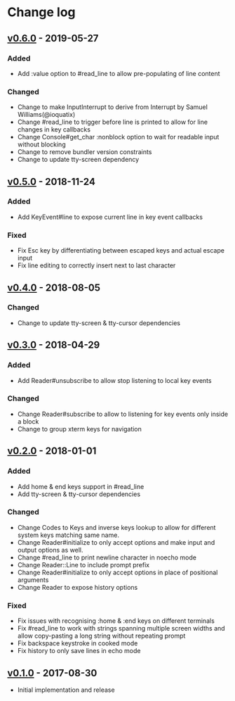 # Change log

## [v0.6.0] - 2019-05-27

### Added
* Add :value option to #read_line to allow pre-populating of line content

### Changed
* Change to make InputInterrupt to derive from Interrupt by Samuel Williams(@ioquatix)
* Change #read_line to trigger before line is printed to allow for line changes in key callbacks
* Change Console#get_char :nonblock option to wait for readable input without blocking
* Change to remove bundler version constraints
* Change to update tty-screen dependency

## [v0.5.0] - 2018-11-24

### Added
* Add KeyEvent#line to expose current line in key event callbacks

### Fixed
* Fix Esc key by differentiating between escaped keys and actual escape input
* Fix line editing to correctly insert next to last character

## [v0.4.0] - 2018-08-05

### Changed
* Change to update tty-screen & tty-cursor dependencies

## [v0.3.0] - 2018-04-29

### Added
* Add Reader#unsubscribe to allow stop listening to local key events

### Changed
* Change Reader#subscribe to allow to listening for key events only inside a block
* Change to group xterm keys for navigation

## [v0.2.0] - 2018-01-01

### Added
* Add home & end keys support in #read_line
* Add tty-screen & tty-cursor dependencies

### Changed
* Change Codes to Keys and inverse keys lookup to allow for different system keys matching same name.
* Change Reader#initialize to only accept options and make input and output options as well.
* Change #read_line to print newline character in noecho mode
* Change Reader::Line to include prompt prefix
* Change Reader#initialize to only accept options in place of positional arguments
* Change Reader to expose history options

### Fixed
* Fix issues with recognising :home & :end keys on different terminals
* Fix #read_line to work with strings spanning multiple screen widths and allow copy-pasting a long string without repeating prompt
* Fix backspace keystroke in cooked mode
* Fix history to only save lines in echo mode

## [v0.1.0] - 2017-08-30

* Initial implementation and release

[v0.6.0]: https://github.com/piotrmurach/tty-reader/compare/v0.5.0...v0.6.0
[v0.5.0]: https://github.com/piotrmurach/tty-reader/compare/v0.4.0...v0.5.0
[v0.4.0]: https://github.com/piotrmurach/tty-reader/compare/v0.3.0...v0.4.0
[v0.3.0]: https://github.com/piotrmurach/tty-reader/compare/v0.2.0...v0.3.0
[v0.2.0]: https://github.com/piotrmurach/tty-reader/compare/v0.1.0...v0.2.0
[v0.1.0]: https://github.com/piotrmurach/tty-reader/compare/v0.1.0

